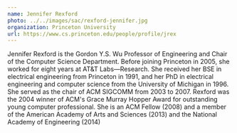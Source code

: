 ```yaml
---
name: Jennifer Rexford
photo: ../../images/sac/rexford-jennifer.jpg
organization: Princeton University
url: https://www.cs.princeton.edu/people/profile/jrex
---
```

Jennifer Rexford is the Gordon Y.S. Wu Professor of Engineering and Chair of the Computer Science Department. Before joining Princeton in 2005, she worked for eight years at AT&T Labs—Research. She received her BSE in electrical engineering from Princeton in 1991, and her PhD in electrical engineering and computer science from the University of Michigan in 1996. She served as the chair of ACM SIGCOMM from 2003 to 2007. Rexford was the 2004 winner of ACM's Grace Murray Hopper Award for outstanding young computer professional. She is an ACM Fellow (2008) and a member of the American Academy of Arts and Sciences (2013) and the National Academy of Engineering (2014)
